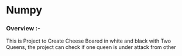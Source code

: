 # Numpy

### Overview :- 
This is  Project to Create Cheese Boared in white and black with Two Queens, the project can check if one queen is under attack from other 